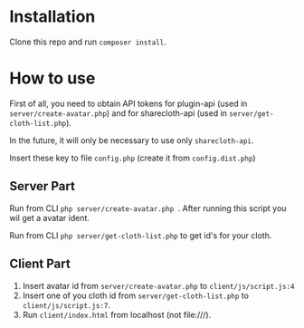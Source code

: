 # Installation


Clone this repo and run `composer install`.

# How to use


First of all, you need to obtain API tokens for plugin-api (used in `server/create-avatar.php`)
and for sharecloth-api (used in `server/get-cloth-list.php`).

In the future, it will only be necessary to use only `sharecloth-api`.

Insert these key to file `config.php` (create it from `config.dist.php`) 

## Server Part
Run from СLI  `php server/create-avatar.php `.
After running this script you wil get a avatar ident. 

Run from CLI `php server/get-cloth-list.php` to get id's for your cloth.

## Client Part

1. Insert avatar id from `server/create-avatar.php` to `client/js/script.js:4`
2. Insert one of you cloth id from `server/get-cloth-list.php` to  `client/js/script.js:7`.
3. Run `client/index.html` from localhost (not file:///).


